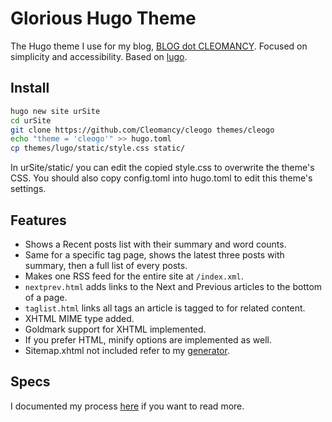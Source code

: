 # Glorious Hugo Theme

The Hugo theme I use for my blog, [BLOG dot CLEOMANCY](https://blog.cleomancy.com/).
Focused on simplicity and accessibility.
Based on [lugo](https://github.com/lukeSmithxyz/lugo).

## Install

```sh
hugo new site urSite
cd urSite
git clone https://github.com/Cleomancy/cleogo themes/cleogo
echo "theme = 'cleogo'" >> hugo.toml
cp themes/lugo/static/style.css static/
```
In urSite/static/ you can edit the copied style.css to overwrite the theme's CSS. You should also copy config.toml into hugo.toml to edit this theme's settings.

## Features

- Shows a Recent posts list with their summary and word counts.
- Same for a specific tag page, shows the latest three posts with summary, then a full list of every posts.
- Makes one RSS feed for the entire site at `/index.xml`.
- `nextprev.html` adds links to the Next and Previous articles to the bottom of a page.
- `taglist.html` links all tags an article is tagged to for related content.
- XHTML MIME type added.
- Goldmark support for XHTML implemented.
- If you prefer HTML, minify options are implemented as well.
- Sitemap.xhtml not included refer to my [generator](https://github.com/Cleomancy/sm).

## Specs

I documented my process [here](https://blog.cleomancy.com/hugo/) if you want to read more.
